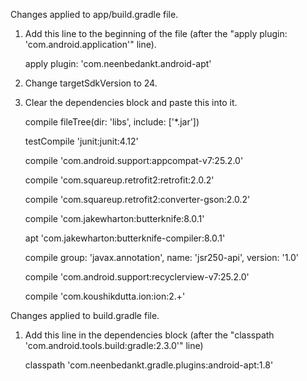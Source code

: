 Changes applied to app/build.gradle file.

1) Add this line to the beginning of the file (after the "apply plugin: 'com.android.application'" line).
    
    apply plugin: 'com.neenbedankt.android-apt'

2) Change targetSdkVersion to 24.

3) Clear the dependencies block and paste this into it.
    
    compile fileTree(dir: 'libs', include: ['*.jar'])
    
    testCompile 'junit:junit:4.12'
    
    compile 'com.android.support:appcompat-v7:25.2.0'
    
    compile 'com.squareup.retrofit2:retrofit:2.0.2'
    
    compile 'com.squareup.retrofit2:converter-gson:2.0.2'
    
    compile 'com.jakewharton:butterknife:8.0.1'
    
    apt 'com.jakewharton:butterknife-compiler:8.0.1'
    
    compile group: 'javax.annotation', name: 'jsr250-api', version: '1.0'
    
    compile 'com.android.support:recyclerview-v7:25.2.0'
    
    compile 'com.koushikdutta.ion:ion:2.+'

Changes applied to build.gradle file.

1) Add this line in the dependencies block (after the "classpath 'com.android.tools.build:gradle:2.3.0'" line)
    
    classpath 'com.neenbedankt.gradle.plugins:android-apt:1.8'
    
